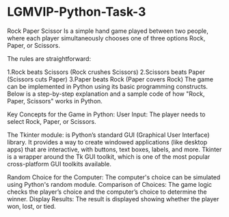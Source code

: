 # LGMVIP-Python-Task-3
Rock Paper Scissor
Is a simple hand game played between two people, where each player simultaneously chooses one of three options Rock, Paper, or Scissors.

The rules are straightforward:

1.Rock beats Scissors (Rock crushes Scissors)
2.Scissors beats Paper (Scissors cuts Paper)
3.Paper beats Rock (Paper covers Rock)
The game can be implemented in Python using its basic programming constructs. Below is a step-by-step explanation and a sample code of how "Rock, Paper, Scissors" works in Python.

Key Concepts for the Game in Python:
User Input: The player needs to select Rock, Paper, or Scissors.

The Tkinter module: is Python’s standard GUI (Graphical User Interface) library. It provides a way to create windowed applications (like desktop apps) that are interactive, with buttons, text boxes, labels, and more. Tkinter is a wrapper around the Tk GUI toolkit, which is one of the most popular cross-platform GUI toolkits available.

Random Choice for the Computer: The computer's choice can be simulated using Python's random module.
Comparison of Choices: The game logic checks the player’s choice and the computer’s choice to determine the winner.
Display Results: The result is displayed showing whether the player won, lost, or tied.
